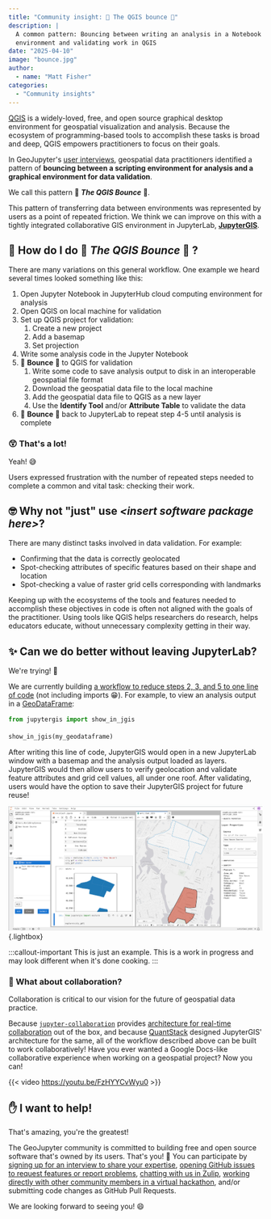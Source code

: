 ```yaml
---
title: "Community insight: 💃 The QGIS bounce 🕺"
description: |
  A common pattern: Bouncing between writing an analysis in a Notebook or scripting
  environment and validating work in QGIS
date: "2025-04-10"
image: "bounce.jpg"
author:
  - name: "Matt Fisher"
categories:
  - "Community insights"
---
```


[QGIS](https://qgis.org/) is a widely-loved, free, and open source graphical
desktop environment for geospatial visualization and analysis.
Because the ecosystem of programming-based tools to accomplish these tasks is broad and
deep, QGIS empowers practitioners to focus on their goals.

In GeoJupyter's [user interviews](/interviews), geospatial data practitioners identified
a pattern of **bouncing between a scripting environment for analysis and a graphical
environment for data validation**.

We call this pattern :woman_dancing: **_The QGIS Bounce_** :man_dancing:.

This pattern of transferring data between environments  was represented by users as a
point of repeated friction.
We think we can improve on this with a tightly integrated collaborative GIS environment
in JupyterLab, [**JupyterGIS**](https://github.com/geojupyter/jupytergis).


## :shrug: How do I do :woman_dancing: **_The QGIS Bounce_** :man_dancing: ?

There are many variations on this general workflow.
One example we heard several times looked something like this:

1. Open Jupyter Notebook in JupyterHub cloud computing environment for analysis
2. Open QGIS on local machine for validation
3. Set up QGIS project for validation:
    1. Create a new project
    2. Add a basemap
    3. Set projection
4. Write some analysis code in the Jupyter Notebook
5. :woman_dancing: **Bounce** :man_dancing: to QGIS for validation
    1. Write some code to save analysis output to disk in an interoperable geospatial
       file format
    2. Download the geospatial data file to the local machine
    3. Add the geospatial data file to QGIS as a new layer
    4. Use the **Identify Tool** and/or **Attribute Table** to validate the data
6. :woman_dancing: **Bounce** :man_dancing: back to JupyterLab to repeat step 4-5 until
   analysis is complete


### :astonished: That's a lot!

Yeah! :sweat_smile:

Users expressed frustration with the number of repeated steps needed to complete a
common and vital task: checking their work.


## :nerd_face: Why not "just" use _\<insert software package here\>_?

There are many distinct tasks involved in data validation.
For example:

* Confirming that the data is correctly geolocated
* Spot-checking attributes of specific features based on their shape and location
* Spot-checking a value of raster grid cells corresponding with landmarks

Keeping up with the ecosystems of the tools and features needed to accomplish these
objectives in code is often not aligned with the goals of the practitioner.
Using tools like QGIS helps researchers do research, helps educators educate, without
unnecessary complexity getting in their way.


## :sparkles: Can we do better without leaving JupyterLab?

We're trying! :muscle:

We are currently building [a workflow to reduce steps 2, 3, and 5 to one line of
code](https://github.com/geojupyter/jupytergis/issues/513) (not including imports :grin:).
For example, to view an analysis output in a
[GeoDataFrame](https://geopandas.org/en/stable/docs/reference/api/geopandas.GeoDataFrame.html):

```python
from jupytergis import show_in_jgis

show_in_jgis(my_geodataframe)
```

After writing this line of code, JupyterGIS would open in a new JupyterLab window with a
basemap and the analysis output loaded as layers.
JupyterGIS would then allow users to verify geolocation and validate feature attributes
and grid cell values, all under one roof.
After validating, users would have the option to save their JupyterGIS project for
future reuse!

![Doing the 💃 The **_JGIS_** Bounce 🕺](jgis_explore.jpg){.lightbox}

:::callout-important
This is just an example.
This is a work in progress and may look different when it's done cooking.
:::


### :handshake: What about collaboration?

Collaboration is critical to our vision for the future of geospatial data practice.

Because
[`jupyter-collaboration`](https://jupyterlab-realtime-collaboration.readthedocs.io/en/latest/)
provides [architecture for real-time collaboration](https://youtu.be/0e8IQ76sulI) out of the box,
and because [QuantStack](https://quantstack.net) designed JupyterGIS' architecture for the
same, all of the workflow described above can be built to work collaboratively!
Have you ever wanted a Google Docs-like collaborative experience when working on a
geospatial project?
Now you can!

{{< video https://youtu.be/FzHYYCvWyu0 >}}


## :raised_hand: I want to help!

That's amazing, you're the greatest!

The GeoJupyter community is committed to building free and open source software that's
owned by its users.
That's you! :index_pointing_at_the_viewer:
You can participate by
[signing up for an interview to share your expertise](https://geojupyter.org/interviews/sign-up.html),
[opening GitHub issues to request features or report problems](https://github.com/geojupyter/jupytergis/issues),
[chatting with us in Zulip](https://jupyter.zulipchat.com/#narrow/channel/471314-geojupyter),
[working directly with other community members in a virtual hackathon](https://geojupyter.org/calendar),
and/or submitting code changes as GitHub Pull Requests.

We are looking forward to seeing you! :smile:
